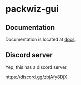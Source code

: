 # packwiz-gui

## Documentation

Documentation is located at [docs](./docs).

## Discord server

Yep, this has a discord server.

https://discord.gg/zbjAfy8DjX

<!-- Spank me daddy exo -->
